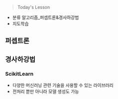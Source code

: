 >Today's Lesson
- 분류 알고리즘_퍼셉트론&경사하강법
- 지도학습


## 퍼셉트론

## 경사하강법


### ScikitLearn 
- 다양한 머신러닝 관련 기술을 사용할 수 있는 라이브러리
- 전처리 뿐만 아니라 모델 생성도 가능


